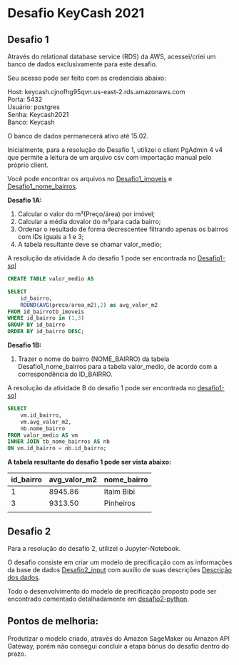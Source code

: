 # Desafio KeyCash 2021

## **Desafio 1**

Através do relational database service (RDS) da AWS, acessei/criei um banco de dados exclusivamente para este desafio.  

Seu acesso pode ser feito com as credenciais abaixo:

Host: keycash.cjnofhg95qvn.us-east-2.rds.amazonaws.com  
Porta: 5432  
Usuário: postgres  
Senha:  Keycash2021  
Banco: Keycash

O banco de dados permanecerá ativo até 15.02.

Inicialmente, para a resolução do Desafio 1, utilizei o client PgAdmin 4 v4 que permite a leitura de um arquivo csv com importação manual pelo próprio client.  

Você pode encontrar os arquivos no [Desafio1_imoveis](datasets/Desafio1_imoveis.csv) e [Desafio1_nome_bairros](datasets/Desafio1_nome_bairros.csv).
  
  **Desafio 1A:**  

  1. Calcular o valor do m²(Preço/área) por imóvel;  
  2. Calcular a média dovalor do m²para cada bairro;  
  3. Ordenar o resultado de forma decrescentee filtrando apenas os bairros com IDs iguais a 1 e 3;  
  4. A tabela resultante deve se chamar valor_medio;  
 
  A resolução da atividade A do desafio 1 pode ser encontrada no [Desafio1-sql](desafio1-sql/desafio1a.sql)  

```sql
CREATE TABLE valor_medio AS

SELECT
    id_bairro, 
    ROUND(AVG(preco/area_m2),2) as avg_valor_m2 
FROM id_bairrotb_imoveis
WHERE id_bairro in (1,3)
GROUP BY id_bairro
ORDER BY id_bairro DESC;
```
  
  **Desafio 1B:**  
  1. Trazer o nome do bairro (NOME_BAIRRO) da tabela Desafio1_nome_bairros para a tabela valor_medio, de acordo com a correspondência do ID_BAIRRO.  
  
A resolução da atividade B do desafio 1 pode ser encontrada no [desafio1-sql](desafio1-sql/desafio1b.sql)  

```sql
SELECT
    vm.id_bairro,
    vm.avg_valor_m2,
    nb.nome_bairro
FROM valor_medio AS vm
INNER JOIN tb_nome_bairros AS nb
ON vm.id_bairro = nb.id_bairro;
```

**A tabela resultante do desafio 1 pode ser vista abaixo:**

| id_bairro | avg_valor_m2 | nome_bairro |
|-----------|--------------|-------------|
| 1         | 8945.86      | Itaim Bibi  |
| 3         | 9313.50      | Pinheiros   |
|           |              |             |  

  
 ## **Desafio 2**

Para a resolução do desafio 2, utilizei o Jupyter-Notebook.  

O desafio consiste em criar um modelo de precificação com as informações da base de dados [Desafio2_input](datasets/Desafio2_input.csv) com auxílio de suas descrições [Descrição dos dados](datasets/Descrição_dos_dados.txt).  

Todo o desenvolvimento do modelo de precificação proposto pode ser encontrado comentado detalhadamente em [desafio2-python](desafio2-python/desafio2.ipynb).  


## Pontos de melhoria:  
  
Produtizar o modelo criado, através do Amazon SageMaker ou Amazon API Gateway, porém não consegui concluir a etapa bônus do desafio dentro do prazo.
